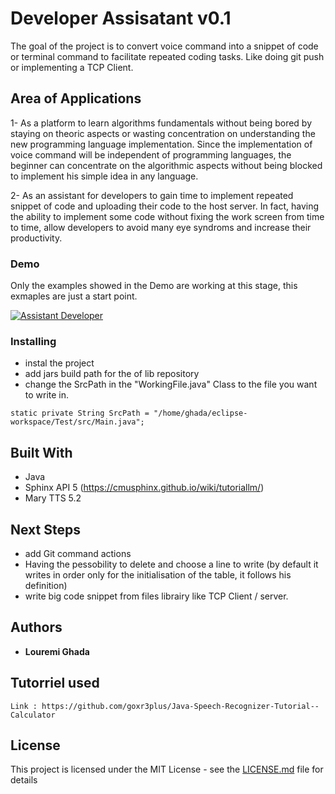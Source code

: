 # Developer Assisatant v0.1

The goal of the project is to convert voice command into a snippet of code or terminal command to facilitate repeated coding tasks. 
Like doing git push or implementing a TCP Client.

## Area of Applications

1- As a platform to learn algorithms fundamentals without being bored by staying on theoric aspects or wasting concentration on understanding the new programming language implementation.
Since the implementation of voice command will be independent of programming languages, the beginner can concentrate on the algorithmic aspects without being blocked to implement his simple idea in any language.

2- As an assistant for developers to gain time to implement repeated snippet of code and uploading their code to the host server. 
In fact, having the ability to implement some code without fixing the work screen from time to time, allow developers to avoid many eye syndroms and 
increase their productivity. 
 
### Demo

Only the examples showed in the Demo are working at this stage, this exmaples are just a start point.

[![Assistant Developer](https://small-bizsense.com/wp-content/uploads/2016/11/Video-Image.png)](https://www.youtube.com/watch?v=445CpHiYpd0)


### Installing

- instal the project
- add jars build path for the of lib repository
- change the SrcPath in the "WorkingFile.java" Class to the file you want to write in.


```
static private String SrcPath = "/home/ghada/eclipse-workspace/Test/src/Main.java";
```

## Built With

* Java
* Sphinx API 5 (https://cmusphinx.github.io/wiki/tutoriallm/)
* Mary TTS 5.2 


## Next Steps

* add Git command actions
* Having the pessobility to delete and choose a line to write (by default it writes in order only for the initialisation of the table, it follows his definition)
* write big code snippet from files librairy like TCP Client / server.

## Authors

* **Louremi Ghada** 

## Tutorriel used
	
	Link : https://github.com/goxr3plus/Java-Speech-Recognizer-Tutorial--Calculator


## License

This project is licensed under the MIT License - see the [LICENSE.md](LICENSE.md) file for details


